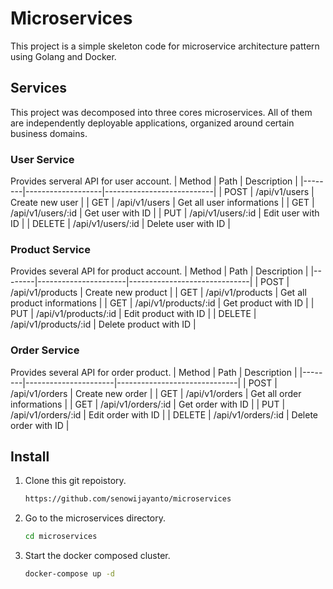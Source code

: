 # Microservices
This project is a simple skeleton code for microservice architecture pattern using Golang and Docker.

## Services
This project was decomposed into three cores microservices. All of them are independently deployable applications, organized around certain business domains.

### User Service
Provides serveral API for user account.
| Method | Path              | Description               |
|--------|-------------------|---------------------------|
| POST   | /api/v1/users     | Create new user           |
| GET    | /api/v1/users     | Get all user informations |
| GET    | /api/v1/users/:id | Get user with ID          |
| PUT    | /api/v1/users/:id | Edit user with ID         |
| DELETE | /api/v1/users/:id | Delete user with ID       |


### Product Service
Provides several API for product account.
| Method | Path                 | Description                  |
|--------|----------------------|------------------------------|
| POST   | /api/v1/products     | Create new product           |
| GET    | /api/v1/products     | Get all product informations |
| GET    | /api/v1/products/:id | Get product with ID          |
| PUT    | /api/v1/products/:id | Edit product with ID         |
| DELETE | /api/v1/products/:id | Delete product with ID       |

### Order Service
Provides several API for order product.
| Method | Path                 | Description                  |
|--------|----------------------|------------------------------|
| POST   | /api/v1/orders       | Create new order             |
| GET    | /api/v1/orders       | Get all order informations   |
| GET    | /api/v1/orders/:id   | Get order with ID            |
| PUT    | /api/v1/orders/:id   | Edit order with ID           |
| DELETE | /api/v1/orders/:id   | Delete order with ID         |

## Install

1. Clone this git repoistory.

    ```bash
    https://github.com/senowijayanto/microservices
    ```

2. Go to the microservices directory.

    ```bash
    cd microservices
    ```

3. Start the docker composed cluster.

    ```bash
    docker-compose up -d
    ```